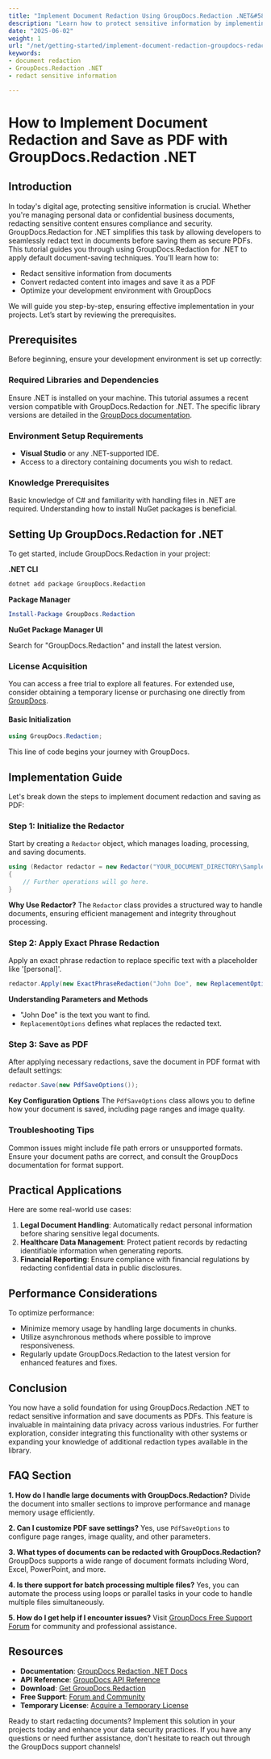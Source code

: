 ```yaml
---
title: "Implement Document Redaction Using GroupDocs.Redaction .NET&#58; A Step-by-Step Guide"
description: "Learn how to protect sensitive information by implementing document redaction with GroupDocs.Redaction for .NET. Convert documents into secure PDFs efficiently."
date: "2025-06-02"
weight: 1
url: "/net/getting-started/implement-document-redaction-groupdocs-redaction-net/"
keywords:
- document redaction
- GroupDocs.Redaction .NET
- redact sensitive information

---
```



# How to Implement Document Redaction and Save as PDF with GroupDocs.Redaction .NET

## Introduction

In today's digital age, protecting sensitive information is crucial. Whether you're managing personal data or confidential business documents, redacting sensitive content ensures compliance and security. GroupDocs.Redaction for .NET simplifies this task by allowing developers to seamlessly redact text in documents before saving them as secure PDFs. This tutorial guides you through using GroupDocs.Redaction for .NET to apply default document-saving techniques. You'll learn how to:

- Redact sensitive information from documents
- Convert redacted content into images and save it as a PDF
- Optimize your development environment with GroupDocs

We will guide you step-by-step, ensuring effective implementation in your projects. Let’s start by reviewing the prerequisites.

## Prerequisites

Before beginning, ensure your development environment is set up correctly:

### Required Libraries and Dependencies

Ensure .NET is installed on your machine. This tutorial assumes a recent version compatible with GroupDocs.Redaction for .NET. The specific library versions are detailed in the [GroupDocs documentation](https://docs.groupdocs.com/redaction/net/).

### Environment Setup Requirements

- **Visual Studio** or any .NET-supported IDE.
- Access to a directory containing documents you wish to redact.

### Knowledge Prerequisites

Basic knowledge of C# and familiarity with handling files in .NET are required. Understanding how to install NuGet packages is beneficial.

## Setting Up GroupDocs.Redaction for .NET

To get started, include GroupDocs.Redaction in your project:

**.NET CLI**
```bash
dotnet add package GroupDocs.Redaction
```

**Package Manager**
```powershell
Install-Package GroupDocs.Redaction
```

**NuGet Package Manager UI**

Search for "GroupDocs.Redaction" and install the latest version.

### License Acquisition

You can access a free trial to explore all features. For extended use, consider obtaining a temporary license or purchasing one directly from [GroupDocs](https://purchase.groupdocs.com/temporary-license/).

#### Basic Initialization

```csharp
using GroupDocs.Redaction;
```

This line of code begins your journey with GroupDocs.

## Implementation Guide

Let's break down the steps to implement document redaction and saving as PDF:

### Step 1: Initialize the Redactor

Start by creating a `Redactor` object, which manages loading, processing, and saving documents.

```csharp
using (Redactor redactor = new Redactor("YOUR_DOCUMENT_DIRECTORY\SampleDocument.docx"))
{
    // Further operations will go here.
}
```

**Why Use Redactor?**
The `Redactor` class provides a structured way to handle documents, ensuring efficient management and integrity throughout processing.

### Step 2: Apply Exact Phrase Redaction

Apply an exact phrase redaction to replace specific text with a placeholder like '[personal]'.

```csharp
redactor.Apply(new ExactPhraseRedaction("John Doe", new ReplacementOptions("[personal]"));
```

**Understanding Parameters and Methods**
- "John Doe" is the text you want to find.
- `ReplacementOptions` defines what replaces the redacted text.

### Step 3: Save as PDF

After applying necessary redactions, save the document in PDF format with default settings:

```csharp
redactor.Save(new PdfSaveOptions());
```

**Key Configuration Options**
The `PdfSaveOptions` class allows you to define how your document is saved, including page ranges and image quality.

### Troubleshooting Tips

Common issues might include file path errors or unsupported formats. Ensure your document paths are correct, and consult the GroupDocs documentation for format support.

## Practical Applications

Here are some real-world use cases:

1. **Legal Document Handling**: Automatically redact personal information before sharing sensitive legal documents.
2. **Healthcare Data Management**: Protect patient records by redacting identifiable information when generating reports.
3. **Financial Reporting**: Ensure compliance with financial regulations by redacting confidential data in public disclosures.

## Performance Considerations

To optimize performance:
- Minimize memory usage by handling large documents in chunks.
- Utilize asynchronous methods where possible to improve responsiveness.
- Regularly update GroupDocs.Redaction to the latest version for enhanced features and fixes.

## Conclusion

You now have a solid foundation for using GroupDocs.Redaction .NET to redact sensitive information and save documents as PDFs. This feature is invaluable in maintaining data privacy across various industries. For further exploration, consider integrating this functionality with other systems or expanding your knowledge of additional redaction types available in the library.

## FAQ Section

**1. How do I handle large documents with GroupDocs.Redaction?**
Divide the document into smaller sections to improve performance and manage memory usage efficiently.

**2. Can I customize PDF save settings?**
Yes, use `PdfSaveOptions` to configure page ranges, image quality, and other parameters.

**3. What types of documents can be redacted with GroupDocs.Redaction?**
GroupDocs supports a wide range of document formats including Word, Excel, PowerPoint, and more.

**4. Is there support for batch processing multiple files?**
Yes, you can automate the process using loops or parallel tasks in your code to handle multiple files simultaneously.

**5. How do I get help if I encounter issues?**
Visit [GroupDocs Free Support Forum](https://forum.groupdocs.com/c/redaction/33) for community and professional assistance.

## Resources
- **Documentation**: [GroupDocs Redaction .NET Docs](https://docs.groupdocs.com/redaction/net/)
- **API Reference**: [GroupDocs API Reference](https://reference.groupdocs.com/redaction/net)
- **Download**: [Get GroupDocs.Redaction](https://releases.groupdocs.com/redaction/net/)
- **Free Support**: [Forum and Community](https://forum.groupdocs.com/c/redaction/33)
- **Temporary License**: [Acquire a Temporary License](https://purchase.groupdocs.com/temporary-license/)

Ready to start redacting documents? Implement this solution in your projects today and enhance your data security practices. If you have any questions or need further assistance, don't hesitate to reach out through the GroupDocs support channels!
